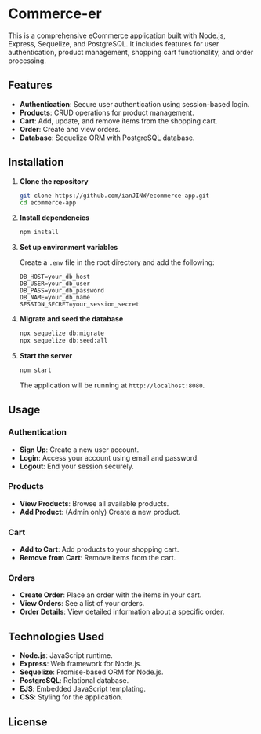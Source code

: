 # Commerce-er

This is a comprehensive eCommerce application built with Node.js, Express, Sequelize, and PostgreSQL. It includes features for user authentication, product management, shopping cart functionality, and order processing.

## Features

- **Authentication**: Secure user authentication using session-based login.
- **Products**: CRUD operations for product management.
- **Cart**: Add, update, and remove items from the shopping cart.
- **Order**: Create and view orders.
- **Database**: Sequelize ORM with PostgreSQL database.

## Installation

1. **Clone the repository**

    ```bash
    git clone https://github.com/ianJINW/ecommerce-app.git
    cd ecommerce-app
    ```

2. **Install dependencies**

    ```bash
    npm install
    ```

3. **Set up environment variables**

    Create a `.env` file in the root directory and add the following:

    ```
    DB_HOST=your_db_host
    DB_USER=your_db_user
    DB_PASS=your_db_password
    DB_NAME=your_db_name
    SESSION_SECRET=your_session_secret
    ```

4. **Migrate and seed the database**

    ```bash
    npx sequelize db:migrate
    npx sequelize db:seed:all
    ```

5. **Start the server**

    ```bash
    npm start
    ```

    The application will be running at `http://localhost:8080`.

## Usage

### Authentication

- **Sign Up**: Create a new user account.
- **Login**: Access your account using email and password.
- **Logout**: End your session securely.

### Products

- **View Products**: Browse all available products.
- **Add Product**: (Admin only) Create a new product.


### Cart

- **Add to Cart**: Add products to your shopping cart.
- **Remove from Cart**: Remove items from the cart.

### Orders

- **Create Order**: Place an order with the items in your cart.
- **View Orders**: See a list of your orders.
- **Order Details**: View detailed information about a specific order.

## Technologies Used

- **Node.js**: JavaScript runtime.
- **Express**: Web framework for Node.js.
- **Sequelize**: Promise-based ORM for Node.js.
- **PostgreSQL**: Relational database.
- **EJS**: Embedded JavaScript templating.
- **CSS**: Styling for the application.

## License